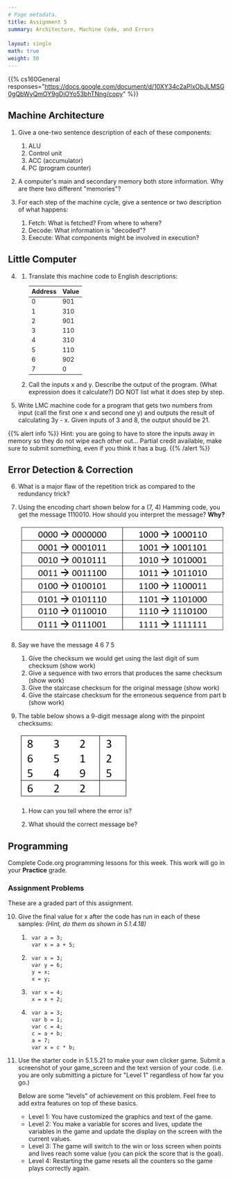 ```yaml
---
# Page metadata.
title: Assignment 5
summary: Architecture, Machine Code, and Errors

layout: single
math: true
weight: 50
---
```


{{% cs160General responses="https://docs.google.com/document/d/10XY34c2aPlxObJLMSG0gQbWyQmOY9gDiOYo53bhTNng/copy" %}}

## Machine Architecture

1. Give a one-two sentence description of each of these components:
    1. ALU
    1. Control unit
    1. ACC (accumulator)
    1. PC (program counter)

1. A computer's main and secondary memory both store information. Why are there two different "memories"?

1. For each step of the machine cycle, give a sentence or two description of what happens:
    1. Fetch: What is fetched? From where to where?
    1. Decode: What information is "decoded"?
    1. Execute: What components might be involved in execution?

## Little Computer

4. 
    1. Translate this machine code to English descriptions:

        | Address   | Value   |
        |-  |-  |
        | 0   | 901   |
        | 1   | 310   |
        | 2   | 901   |
        | 3   | 110   |
        | 4   | 310   |
        | 5   | 110   |
        | 6   | 902   |
        | 7   | 0   |

    1. Call the inputs x and y. Describe the output of the program.
    (What expression does it calculate?) DO NOT list what it does step by step.

1. Write LMC machine code for a program that gets two numbers from input
    (call the first one x and second one y) and outputs the result of calculating 3y - x.
    Given inputs of 3 and 8, the output should be 21.

{{% alert info %}}
Hint: you are going to have to store the inputs away in memory so they do not wipe each other out… 
Partial credit available, make sure to submit something, even if you think it has a bug. 
{{% /alert %}}

## Error Detection & Correction

6. What is a major flaw of the repetition trick as compared to the redundancy trick?

1. Using the encoding chart shown below for a (7, 4) Hamming code, you get the message
    1110010. How should you interpret the message? **Why?**

    ![Huffman Encoding Table](huffman_table.png)

1. Say we have the message 4 6 7 5
    1. Give the checksum we would get using the last digit of sum checksum (show work)
    1. Give a sequence with two errors that produces the same checksum (show work)
    1. Give the staircase checksum for the original message (show work)
    1. Give the staircase checksum for the erroneous sequence from part b (show work)

1. The table below shows a 9-digit message along with the pinpoint checksums:

    ![Pinpoint Error Correction table](pinpoint.png)

    1. How can you tell where the error is?

    1. What should the correct message be?

## Programming

Complete Code.org programming lessons for this week. This work will go in your
**Practice** grade.

### Assignment Problems

These are a graded part of this assignment.

10. Give the final value for x after the code has run in each of these samples:
    *(Hint, do them as shown in 5.1.4.18)*

    1. 
            var a = 3;
            var x = a + 5;
    1. 
            var x = 3;  
            var y = 6;  
            y = x;  
            x = y;
    1. 
            var x = 4;  
            x = x + 2;  
    1. 
            var a = 3;  
            var b = 1;  
            var c = 4;  
            c = a + b;  
            a = 7;  
            var x = c * b;

1. Use the starter code in 5.1.5.21 to make your own clicker game. Submit a screenshot
    of your game_screen and the text version of your code. (i.e. you are only submitting
    a picture for "Level 1" regardless of how far you go.)

    Below are some "levels" of achievement on this problem. Feel free to add extra features
    on top of these basics.

    * Level 1: You have customized the graphics and text of the game.
    * Level 2: You make a variable for scores and lives, update the variables in the game
    and update the display on the screen with the current values.
    * Level 3: The game will switch to the win or loss screen when points and lives reach
    some value (you can pick the score that is the goal).
    * Level 4: Restarting the game resets all the counters so the game plays correctly again.
